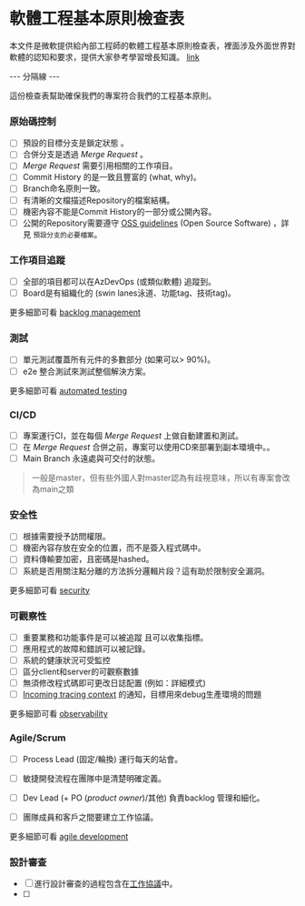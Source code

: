 # 軟體工程基本原則檢查表 

本文件是微軟提供給內部工程師的軟體工程基本原則檢查表，裡面涉及外面世界對軟體的認知和要求，提供大家參考學習增長知識。 [link](https://microsoft.github.io/code-with-engineering-playbook/ENG-FUNDAMENTALS-CHECKLIST/)

--- 分隔線 ---

這份檢查表幫助確保我們的專案符合我們的工程基本原則。

### 原始碼控制
- [ ] 預設的目標分支是鎖定狀態 。
- [ ] 合併分支是透過 _Merge Request_ 。
- [ ]  _Merge Request_ 需要引用相關的工作項目。
- [ ] Commit History 的是一致且豐富的 (what, why)。
- [ ] Branch命名原則一致。
- [ ] 有清晰的文檔描述Repository的檔案結構。
- [ ] 機密內容不能是Commit History的一部分或公開內容。
- [ ] 公開的Repository需要遵守 [OSS guidelines](https://microsoft.github.io/code-with-engineering-playbook/source-control/#creating-a-new-repository) (Open Source Software) ，詳見 `預設分支的必要檔案`。

### 工作項目追蹤
- [ ] 全部的項目都可以在AzDevOps (或類似軟體) 追蹤到。
- [ ] Board是有組織化的 (swin lanes泳道、功能tag、技術tag)。

更多細節可看  [backlog management](https://microsoft.github.io/code-with-engineering-playbook/agile-development/backlog-management/)

### 測試
- [ ] 單元測試覆蓋所有元件的多數部分 (如果可以> 90%)。
- [ ] e2e 整合測試來測試整個解決方案。

更多細節可看  [automated testing](https://microsoft.github.io/code-with-engineering-playbook/automated-testing/)

### CI/CD
- [ ] 專案運行CI，並在每個 _Merge Request_ 上做自動建置和測試。
- [ ] 在 _Merge Request_ 合併之前，專案可以使用CD來部署到副本環境中。。
- [ ] Main Branch 永遠處與可交付的狀態。
> 一般是master，但有些外國人對master認為有歧視意味，所以有專案會改為main之類

### 安全性
- [ ] 根據需要授予訪問權限。
- [ ] 機密內容存放在安全的位置，而不是簽入程式碼中。
- [ ] 資料傳輸要加密，且密碼是hashed。
- [ ] 系統是否用關注點分離的方法拆分邏輯片段？這有助於限制安全漏洞。

更多細節可看  [security](https://microsoft.github.io/code-with-engineering-playbook/security/)

### 可觀察性
- [ ] 重要業務和功能事件是可以被追蹤 且可以收集指標。
- [ ] 應用程式的故障和錯誤可以被記錄。
- [ ] 系統的健康狀況可受監控
- [ ] 區分client和server的可觀察數據
- [ ] 無須修改程式碼即可更改日誌配置 (例如：詳細模式)
- [ ] [Incoming tracing context](https://microsoft.github.io/code-with-engineering-playbook/observability/correlation-id/) 的通知，目標用來debug生產環境的問題

更多細節可看  [observability](https://microsoft.github.io/code-with-engineering-playbook/observability/)

### Agile/Scrum
- [ ] Process Lead (固定/輪換) 運行每天的站會。
- [ ] 敏捷開發流程在團隊中是清楚明確定義。
- [ ] Dev Lead (+ PO (_product owner_)/其他) 負責backlog 管理和細化。
- [ ] 團隊成員和客戶之間要建立工作協議。


更多細節可看  [agile development](https://microsoft.github.io/code-with-engineering-playbook/agile-development/)

### 設計審查
- [ ]  進行設計審查的過程包含在[工作協議](https://microsoft.github.io/code-with-engineering-playbook/agile-development/team-agreements/working-agreements/)中。
- [ ] 
<!--stackedit_data:
eyJoaXN0b3J5IjpbODM3OTcwMjAwLC0xMzQzMDcyMTQ5LDE1MD
UyMTE4OTksLTEyMDgxOTYwODldfQ==
-->